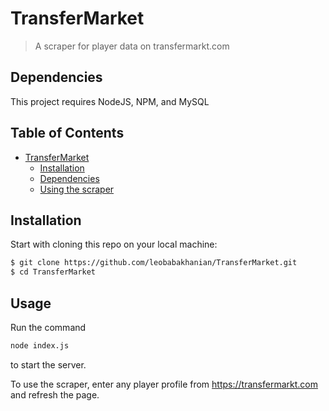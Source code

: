 # TransferMarket
> A scraper for player data on transfermarkt.com

## Dependencies

This project requires NodeJS, NPM, and MySQL

## Table of Contents

- [TransferMarket](#transfermarket)
  - [Installation](#installation)
  - [Dependencies](#dependencies)
  - [Using the scraper](#usage)
  
## Installation

Start with cloning this repo on your local machine:

```sh
$ git clone https://github.com/leobabakhanian/TransferMarket.git
$ cd TransferMarket
```

## Usage

Run the command

```sh
node index.js
```

to start the server.


To use the scraper, enter any player profile from https://transfermarkt.com and refresh the page.